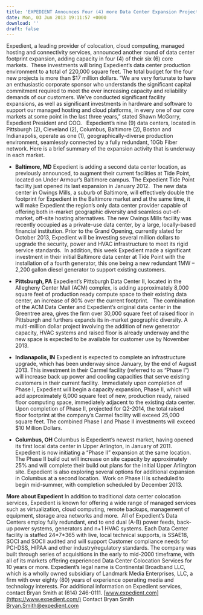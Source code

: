 ```yaml
---
title: 'EXPEDIENT Announces Four (4) more Data Center Expansion Projects'
date: Mon, 03 Jun 2013 19:11:57 +0000
download: ''
draft: false
---
```


Expedient, a leading provider of colocation, cloud computing, managed hosting and connectivity services, announced another round of data center footprint expansion, adding capacity in four (4) of their six (6) core markets.  These investments will bring Expedient’s data center production environment to a total of 220,000 square feet. The total budget for the four new projects is more than $17 million dollars. “We are very fortunate to have an enthusiastic corporate sponsor who understands the significant capital commitment required to meet the ever increasing capacity and reliability demands of our customers. We’ve conducted significant facility expansions, as well as significant investments in hardware and software to support our managed hosting and cloud platforms, in every one of our core markets at some point in the last three years,” stated Shawn McGorry, Expedient President and COO.   Expedient’s nine (9) data centers, located in Pittsburgh (2), Cleveland (2), Columbus, Baltimore (2), Boston and Indianapolis, operate as one (1), geographically-diverse production environment, seamlessly connected by a fully redundant, 10Gb Fiber network. Here is a brief summary of the expansion activity that is underway in each market.

*   **Baltimore, MD** Expedient is adding a second data center location, as previously announced, to augment their current facilities at Tide Point, located on Under Armour’s Baltimore campus. The Expedient Tide Point facility just opened its last expansion in January 2012.  The new data center in Owings Mills, a suburb of Baltimore, will effectively double the footprint for Expedient in the Baltimore market and at the same time, it will make Expedient the region’s only data center provider capable of offering both in-market geographic diversity and seamless out-of-market, off-site hosting alternatives. The new Owings Mills facility was recently occupied as a private-use data center, by a large, locally-based financial institution. Prior to the Grand Opening, currently slated for October 2013, Expedient will be investing several million dollars to upgrade the security, power and HVAC infrastructure to meet its rigid service standards.  In addition, this week Expedient made a significant investment in their initial Baltimore data center at Tide Point with the installation of a fourth generator, this one being a new redundant 1MW – 2,200 gallon diesel generator to support existing customers.

*   **Pittsburgh, PA** Expedient’s Pittsburgh Data Center II, located in the Allegheny Center Mall (ACM) complex, is adding approximately 8,000 square feet of production ready compute space to their existing data center, an increase of 80% over the current footprint.   The combination of the ACM Data Center and Expedient’s original data center in the Greentree area, gives the firm over 30,000 square feet of raised floor in Pittsburgh and furthers expands its in-market geographic diversity. A multi-million dollar project involving the addition of new generator capacity, HVAC systems and raised floor is already underway and the new space is expected to be available for customer use by November 2013.

*   **Indianapolis, IN** Expedient is expected to complete an infrastructure upgrade, which has been underway since January, by the end of August 2013. This investment in their Carmel facility (referred to as “Phase I”) will increase back up power and cooling capacities that serve existing customers in their current facility.  Immediately upon completion of Phase I, Expedient will begin a capacity expansion, Phase II, which will add approximately 6,000 square feet of new, production ready, raised floor computing space, immediately adjacent to the existing data center. Upon completion of Phase II, projected for Q2-2014, the total raised floor footprint at the company’s Carmel facility will exceed 25,000 square feet. The combined Phase I and Phase II investments will exceed $10 Million Dollars.

*   **Columbus, OH** Columbus is Expedient’s newest market, having opened its first local data center in Upper Arlington, in January of 2011. Expedient is now initiating a “Phase II” expansion at the same location. The Phase II build out will increase on site capacity by approximately 25% and will complete their build out plans for the initial Upper Arlington site. Expedient is also exploring several options for additional expansion in Columbus at a second location.  Work on Phase II is scheduled to begin mid-summer, with completion scheduled by December 2013. 

**More** **about Expedient** In addition to traditional data center colocation services, Expedient is known for offering a wide range of managed services such as virtualization, cloud computing, remote backups, management of equipment, storage area networks and more.  All of Expedient’s Data Centers employ fully redundant, end to end dual (A-B) power feeds, back-up power systems, generators and n+1 HVAC systems. Each Data Center facility is staffed 24\*7\*365 with live, local technical supports, is SSAE18, SOCI and SOCII audited and will support Customer compliance needs for PCI-DSS, HIPAA and other industry/regulatory standards. The company was built through series of acquisitions in the early to mid-2000 timeframe, with all of its markets offering experienced Data Center Colocation Services for 10 years or more. Expedient’s legal name is Continental Broadband LLC, which is a wholly owned subsidiary of Landmark Media Enterprises, LLC, a firm with over eighty (80) years of experience operating media and technology interests. For additional information on Expedient services, contact Bryan Smith at (614) 246-0111. [www.expedient.com](https://www.expedient.com/) Contact Bryan Smith [Bryan.Smith@expedient.com](mailto:Bryan.Smith@expedient.com)